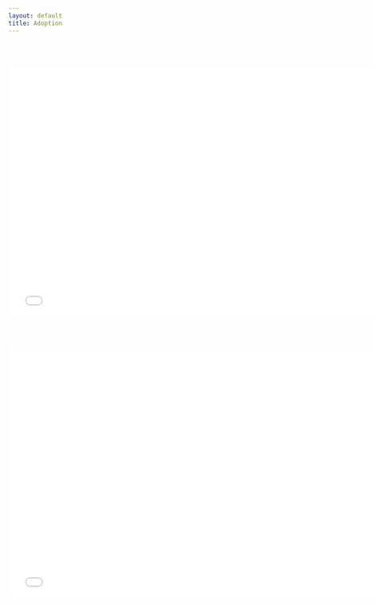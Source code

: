 ```yaml
---
layout: default
title: Adoption
---
```


<br/><br/>

<iframe id='igraph' scrolling='no' style='border:none' seamless='seamless' src= "acurves-pathway-World-Agriculture.html" height='500' width='150%'></iframe>

<br/><br/>

<iframe id='igraph' scrolling='no' style='border:none' seamless='seamless' src= "acurves-pathway-World-Forests&Wetlands.html" height='500' width='150%'></iframe>

<br/><br/>